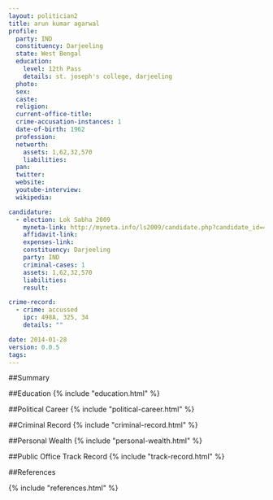 ```yaml
---
layout: politician2
title: arun kumar agarwal
profile: 
  party: IND
  constituency: Darjeeling
  state: West Bengal
  education: 
    level: 12th Pass
    details: st. joseph's college, darjeeling
  photo: 
  sex: 
  caste: 
  religion: 
  current-office-title: 
  crime-accusation-instances: 1
  date-of-birth: 1962
  profession: 
  networth: 
    assets: 1,62,32,570
    liabilities: 
  pan: 
  twitter: 
  website: 
  youtube-interview: 
  wikipedia: 

candidature: 
  - election: Lok Sabha 2009
    myneta-link: http://myneta.info/ls2009/candidate.php?candidate_id=4834
    affidavit-link: 
    expenses-link: 
    constituency: Darjeeling 
    party: IND
    criminal-cases: 1
    assets: 1,62,32,570
    liabilities: 
    result:  

crime-record: 
  - crime: accussed
    ipc: 498A, 325, 34
    details: "" 

date: 2014-01-28
version: 0.0.5
tags: 
---
```

##Summary


##Education
{% include "education.html" %}


##Political Career
{% include "political-career.html" %}


##Criminal Record
{% include "criminal-record.html" %}


##Personal Wealth
{% include "personal-wealth.html" %}


##Public Office Track Record
{% include "track-record.html" %}


##References


{% include "references.html" %}